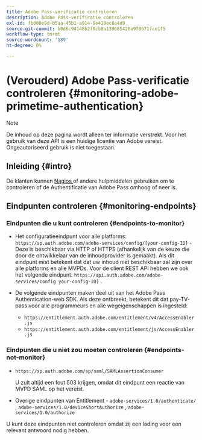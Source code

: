 ```yaml
---
title: Adobe Pass-verificatie controleren
description: Adobe Pass-verificatie controleren
exl-id: fb000e9d-b5aa-45b1-a914-9e419ec8a4d9
source-git-commit: b0d6c94148b2f9cb8a139685420a970671fce1f5
workflow-type: tm+mt
source-wordcount: '189'
ht-degree: 0%

---
```


# (Verouderd) Adobe Pass-verificatie controleren {#monitoring-adobe-primetime-authentication}

>[!NOTE]
>
>De inhoud op deze pagina wordt alleen ter informatie verstrekt. Voor het gebruik van deze API is een huidige licentie van Adobe vereist. Ongeautoriseerd gebruik is niet toegestaan.

## Inleiding {#intro}

De klanten kunnen [ Nagios ](http://www.nagios.org) of andere hulpmiddelen gebruiken om te controleren of de Authentificatie van Adobe Pass omhoog of neer is.

## Eindpunten controleren {#monitoring-endpoints}

### Eindpunten die u kunt controleren {#endpoints-to-monitor}

* Het configuratieeindpunt voor alle platforms: `https://sp.auth.adobe.com/adobe-services/config/[your-config-ID]` - Deze is beschikbaar via HTTP of HTTPS (afhankelijk van de keuze die door de ontwikkelaar van de inhoudprovider is gemaakt). Als dit eindpunt mist betekent dat dat uw inhoud niet beschikbaar zal zijn over alle platforms en alle MVPDs. Voor de client REST API hebben we ook het volgende eindpunt: `https://api.auth.adobe.com/adobe-services/config your-config-ID]` .

* De volgende eindpunten maken deel uit van het Adobe Pass Authentication-web SDK.  Als deze ontbreekt, betekent dit dat pay-TV-pass voor alle programmeurs en alle wegeigenschappen is ingesteld:

   * `https://entitlement.auth.adobe.com/entitlement/v4/AccessEnabler.js`
   * `https://entitlement.auth.adobe.com/entitlement/js/AccessEnabler.js`


### Eindpunten die u niet zou moeten controleren {#endpoints-not-monitor}

* `https://sp.auth.adobe.com/sp/saml/SAMLAssertionConsumer`

  U zult altijd een fout 503 krijgen, omdat dit eindpunt een reactie van MVPD SAML op het vereist.

* Overige eindpunten van Entitlement - `adobe-services/1.0/authenticate/` , `adobe-services/1.0/deviceShortAuthorize` , `adobe-services/1.0/authorize`

U kunt deze eindpunten niet controleren omdat zij een lading voor een relevant antwoord nodig hebben.

